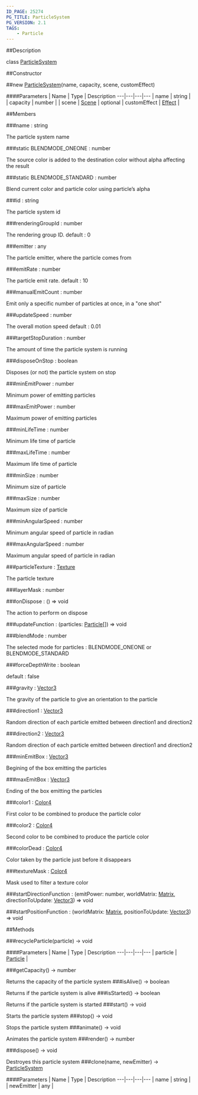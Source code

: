 ```yaml
---
ID_PAGE: 25274
PG_TITLE: ParticleSystem
PG_VERSION: 2.1
TAGS:
    - Particle
---
```

##Description

class [ParticleSystem](/classes/2.2/ParticleSystem)



##Constructor

##new [ParticleSystem](/classes/2.2/ParticleSystem)(name, capacity, scene, customEffect)



####Parameters
 | Name | Type | Description
---|---|---|---
 | name | string | 
 | capacity | number | 
 | scene | [Scene](/classes/2.2/Scene) | 
optional | customEffect | [Effect](/classes/2.2/Effect) | 

##Members

###name : string

The particle system name

###static BLENDMODE_ONEONE : number

The source color is added to the destination color without alpha affecting the result

###static BLENDMODE_STANDARD : number

Blend current color and particle color using particle&rsquo;s alpha

###id : string

The particle system id

###renderingGroupId : number

The rendering group ID. default : 0

###emitter : any

The particle emitter, where the particle comes from

###emitRate : number

The particle emit rate. default : 10

###manualEmitCount : number

Emit only a specific number of particles at once, in a &quot;one shot&quot;

###updateSpeed : number

The overall motion speed default : 0.01

###targetStopDuration : number

The amount of time the particle system is running

###disposeOnStop : boolean

Disposes (or not) the particle system on stop

###minEmitPower : number

Minimum power of emitting particles

###maxEmitPower : number

Maximum power of emitting particles

###minLifeTime : number

Minimum life time of particle

###maxLifeTime : number

Maximum life time of particle

###minSize : number

Minimum size of particle

###maxSize : number

Maximum size of particle

###minAngularSpeed : number

Minimum angular speed of particle in radian

###maxAngularSpeed : number

Maximum angular speed of particle in radian

###particleTexture : [Texture](/classes/2.2/Texture)

The particle texture

###layerMask : number



###onDispose : () =&gt; void

The action to perform on dispose

###updateFunction : (particles: [Particle](/classes/2.2/Particle)[]) =&gt; void



###blendMode : number

The selected mode for particles : BLENDMODE_ONEONE or BLENDMODE_STANDARD

###forceDepthWrite : boolean

default : false

###gravity : [Vector3](/classes/2.2/Vector3)

The gravity of the particle to give an orientation to the particle

###direction1 : [Vector3](/classes/2.2/Vector3)

Random direction of each particle emitted between direction1 and direction2

###direction2 : [Vector3](/classes/2.2/Vector3)

Random direction of each particle emitted between direction1 and direction2

###minEmitBox : [Vector3](/classes/2.2/Vector3)

Begining of the box emitting the particles

###maxEmitBox : [Vector3](/classes/2.2/Vector3)

Ending of the box emitting the particles

###color1 : [Color4](/classes/2.2/Color4)

First color to be combined to produce the particle color

###color2 : [Color4](/classes/2.2/Color4)

Second color to be combined to produce the particle color

###colorDead : [Color4](/classes/2.2/Color4)

Color taken by the particle just before it disappears

###textureMask : [Color4](/classes/2.2/Color4)

Mask used to filter a texture color

###startDirectionFunction : (emitPower: number, worldMatrix: [Matrix](/classes/2.2/Matrix), directionToUpdate: [Vector3](/classes/2.2/Vector3)) =&gt; void



###startPositionFunction : (worldMatrix: [Matrix](/classes/2.2/Matrix), positionToUpdate: [Vector3](/classes/2.2/Vector3)) =&gt; void



##Methods

###recycleParticle(particle) &rarr; void



####Parameters
 | Name | Type | Description
---|---|---|---
 | particle | [Particle](/classes/2.2/Particle) | 

###getCapacity() &rarr; number

Returns the capacity of the particle system
###isAlive() &rarr; boolean

Returns if the particle system is alive
###isStarted() &rarr; boolean

Returns if the particle system is started
###start() &rarr; void

Starts the particle system
###stop() &rarr; void

Stops the particle system
###animate() &rarr; void

Animates the particle system
###render() &rarr; number


###dispose() &rarr; void

Destroyes this particle system
###clone(name, newEmitter) &rarr; [ParticleSystem](/classes/2.2/ParticleSystem)



####Parameters
 | Name | Type | Description
---|---|---|---
 | name | string | 
 | newEmitter | any | 

